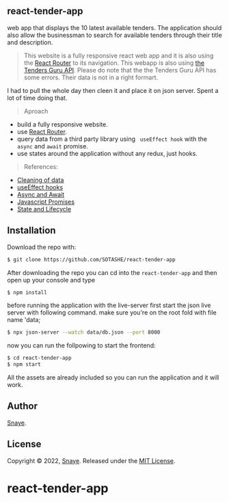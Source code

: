 
## react-tender-app
web app that displays the 10 latest available tenders. The application should also allow the businessman to search for available tenders through their title and description.



>  This website is a fully responsive react web app and it is also using the [React Router](https://reacttraining.com/react-router/) to its navigation. This webapp is also using [ the Tenders Guru API]([https://tenders.guru/hu/api],).
Please do note that the the Tenders Guru API has some errors. Their data is not in a right formart.

I had to pull the whole day then cleen it and place it on json server. Spent a lot of time doing that.



> Aproach
  * build a fully responsive website.
  * use [React Router](https://reacttraining.com/react-router/).
  * query data from a third party library using ` useEffect hook` with the `async` and `await` promise.
  * use  states around the application without any redux, just hooks.
  
  
  > References:
  * [Cleaning of data](https://www.npmjs.com/package/json-server) 
  * [useEffect hooks](https://reactjs.org/docs/hooks-effect.html)
  * [Async and Await](https://developer.mozilla.org/en-US/docs/Web/JavaScript/Reference/Statements/async_function)
  * [Javascript Promises](https://developer.mozilla.org/en-US/docs/Web/JavaScript/Reference/Global_Objects/Promise)
  * [State and Lifecycle](https://reactjs.org/docs/state-and-lifecycle.html)

## Installation

Download the repo with:

```bash
$ git clone https://github.com/SOTASHE/react-tender-app
```

After downloading the repo you can cd into the `react-tender-app` and then open up your console and type 

```bash
$ npm install
```

before  running the application with the live-server first start the json live server with following command. make sure you're on the root fold with file name 'data;

```bash
$ npx json-server --watch data/db.json --port 8000
```

now you can run the follpowing to start the frontend:
```bash
$ cd react-tender-app
$ npm start
```

All the assets are already included so you can run the application and it will work. 


## Author

[Snaye](https://github.com/SOTASHE).

## License 

Copyright © 2022, [Snaye](https://github.com/SOTASHE).
Released under the [MIT License](LICENSE).
# react-tender-app
